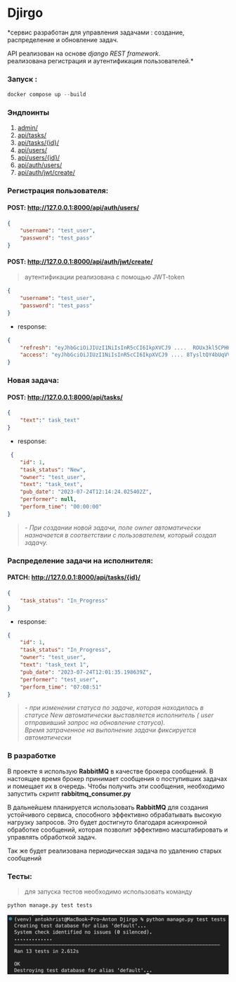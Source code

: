 # Djirgo

*сервис разработан для управления задачами : создание, распределение и обновление задач.


API реализован на основе *django REST framework*.\
реализована регистрация и аутентификация пользователей.*


### Запуск :
> 
```python
docker compose up --build
```
### Эндпоинты 

1. [admin/](http://127.0.0.1:8000/admin/)
2. [api/tasks/](http://127.0.0.1:8000/api/tasks/)
3. [api/tasks/{id}/](https://127.0.0.1:8000/api/tasks/1/)
4. [api/users/](https://127.0.0.1:8000/api/users/)
5. [api/users/{id}/](https://127.0.0.1:8000/api/users/1/)
6. [api/auth/users/](https://127.0.0.1:8000/api/auth/users/)
7. [api/auth/jwt/create/](http://127.0.0.1:8000/api/auth/jwt/create/)

### Регистрация пользователя:
#### **POST:** **http://127.0.0.1:8000/api/auth/users/**

```json
{
    "username": "test_user",
    "password": "test_pass"
}
```

#### **POST:** **http://127.0.0.1:8000/api/auth/jwt/create/**

>аутентификации реализована с помощью JWT-token
```json
{
    "username": "test_user",
    "password": "test_pass"
}
```

*  response:

```json
{
    "refresh": "eyJhbGciOiJIUzI1NiIsInR5cCI6IkpXVCJ9 ....  ROUx3kl5CPHKzFiejKsaheLSx2IcJSY",
    "access": "eyJhbGciOiJIUzI1NiIsInR5cCI6IkpXVCJ9 .... 8TysltQY4bUqVVUH5BvbcwsziDo6vYgIfFUS8UHQ3dI"
}
```


### Новая задача:

#### **POST:** **http://127.0.0.1:8000/api/tasks/**


```json
{
    "text":" task_text"
}
```

 *  response:

```json
 {
    "id": 1,
    "task_status": "New",
    "owner": "test_user",
    "text": "task_text",
    "pub_date": "2023-07-24T12:14:24.025402Z",
    "performer": null,
    "perform_time": "00:00:00"
} 
```
>  *- При создании новой задачи, поле owner автоматически назначается в соответствии с пользователем, который создал задачу.*
> 

### Распределение задачи на исполнителя:

#### **PATCH:** **http://127.0.0.1:8000/api/tasks/{id}/**

```json
{
    "task_status": "In_Progress"
}
```



 *  response:

```json
{
    "id": 1,
    "task_status": "In_Progress",
    "owner": "test_user",
    "text": "task_text 1",
    "pub_date": "2023-07-24T12:01:35.198639Z",
    "performer": "test_user",
    "perform_time": "07:08:51"
}
```
>  *- при изменении статуса по задаче, которая находилась в статусе *New* автоматически выставляется исполнитель ( user отправивший запрос на обновление статуса).<br>Время затраченное на выполнение задачи фиксируется автоматически*


### В разработке
В проекте я использую **RabbitMQ** в качестве брокера сообщений. В настоящее время брокер принимает сообщения о поступивших задачах и помещает их в очередь. Чтобы получить эти сообщения, необходимо запустить скрипт **rabbitmq_consumer.py**

В дальнейшем планируется использовать **RabbitMQ** для создания устойчивого сервиса, способного эффективно обрабатывать высокую нагрузку запросов. Это будет достигнуто благодаря асинхронной обработке сообщений, которая позволит эффективно масштабировать и управлять обработкой задач.


Так же будет реализована периодическая задача по удалению старых сообщений 


### Тесты:
>для запуска тестов необходимо использовать команду

```python
python manage.py test tests
```

![Alt text](image.png)
